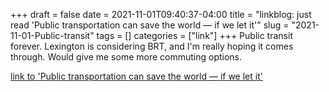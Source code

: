 +++draft = falsedate = 2021-11-01T09:40:37-04:00title = "linkblog: just read 'Public transportation can save the world — if we let it'"slug = "2021-11-01-Public-transit"tags = []categories = ["link"]+++Public transit forever. Lexington is considering BRT, and I'm really hoping it comes through. Would give me some more commuting options. [link to 'Public transportation can save the world — if we let it'](https://www.theverge.com/22749305/public-transportation-covid-climate-buses-future)